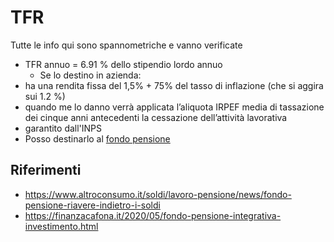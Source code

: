  

# TFR

Tutte le info qui sono spannometriche e vanno verificate

- TFR annuo = 6.91 % dello stipendio lordo annuo
  - Se lo destino in azienda:
-  ha una rendita fissa del 1,5% + 75% del tasso di inflazione (che si aggira sui 1.2 %)
  - quando me lo danno verrà applicata l’aliquota IRPEF media di tassazione dei cinque anni antecedenti la cessazione dell’attività lavorativa
  - garantito dall'INPS
- Posso destinarlo al [fondo pensione](fondo-pensione.md)

## Riferimenti

- <https://www.altroconsumo.it/soldi/lavoro-pensione/news/fondo-pensione-riavere-indietro-i-soldi>
- <https://finanzacafona.it/2020/05/fondo-pensione-integrativa-investimento.html>


